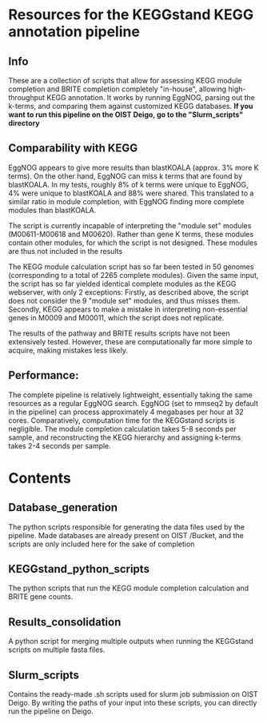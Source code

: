 # Resources for the KEGGstand KEGG annotation pipeline
## Info
These are a collection of scripts that allow for assessing KEGG module completion and BRITE completion completely "in-house", allowing high-throughput KEGG annotation. It works by running EggNOG, parsing out the k-terms, and comparing them against customized KEGG databases. 
**If you want to run this pipeline on the OIST Deigo, go to the "Slurm_scripts" directory**


## Comparability with KEGG
EggNOG appears to give more results than blastKOALA (approx. 3% more K terms). On the other hand, EggNOG can miss k terms that are found by blastKOALA. In my tests, 
roughly 8% of k terms were unique to EggNOG, 4% were unique to blastKOALA and 88% were shared. This translated to a similar ratio in module completion, with EggNOG finding more complete modules than blastKOALA. 

The script is currently incapable of interpreting the "module set" modules (M00611-M00618 and M00620). Rather than gene K terms, these modules contain other modules, for which the script is not designed. These modules are thus not included in the results  

The KEGG module calculation script has so far been tested in 50 genomes (corresponding to a total of 2265 complete modules). Given the same input, the script has so far yielded identical complete modules as the KEGG webserver, with only 2 exceptions: Firstly, as described above, the script does not consider the 9 "module set" modules, and thus misses them. Secondly, KEGG appears to make a mistake in interpreting non-essential genes in M0009 and M00011, which the script does not replicate. 

The results of the pathway and BRITE results scripts have not been extensively tested. However, these are computationally far more simple to acquire, making mistakes less likely. 

## Performance: 
The complete pipeline is relatively lightweight, essentially taking the same resources as a regular EggNOG search. EggNOG (set to mmseq2 by default in the pipeline) can process approximately 4 megabases per hour at 32 cores. Comparatively, computation time for the KEGGstand scripts is negligible. The module completion calculation takes 5-8 seconds per sample, and reconstructing the KEGG hierarchy and assigning k-terms takes 2-4 seconds per sample. 

# Contents
## Database_generation
The python scripts responsible for generating the data files used by the pipeline. Made databases are already present on OIST /Bucket, and the scripts are only included here for the sake of completion

## KEGGstand_python_scripts
The python scripts that run the KEGG module completion calculation and BRITE gene counts. 

## Results_consolidation
A python script for merging multiple outputs when running the KEGGstand scripts on multiple fasta files.

## Slurm_scripts
Contains the ready-made .sh scripts used for slurm job submission on OIST Deigo. By writing the paths of your input into these scripts, you can directly run the pipeline on Deigo.
